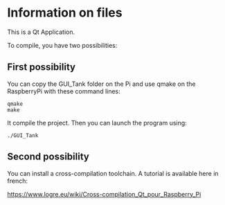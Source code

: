 # Information on files

This is a Qt Application.

To compile, you have two possibilities:

## First possibility

You can copy the GUI_Tank folder on the Pi and use qmake on the RaspberryPi with these command lines:

    qmake
    make

It compile the project. Then you can launch the program using:
    
    ./GUI_Tank

## Second possibility

You can install a cross-compilation toolchain. A tutorial is available here in french:

https://www.logre.eu/wiki/Cross-compilation_Qt_pour_Raspberry_Pi

